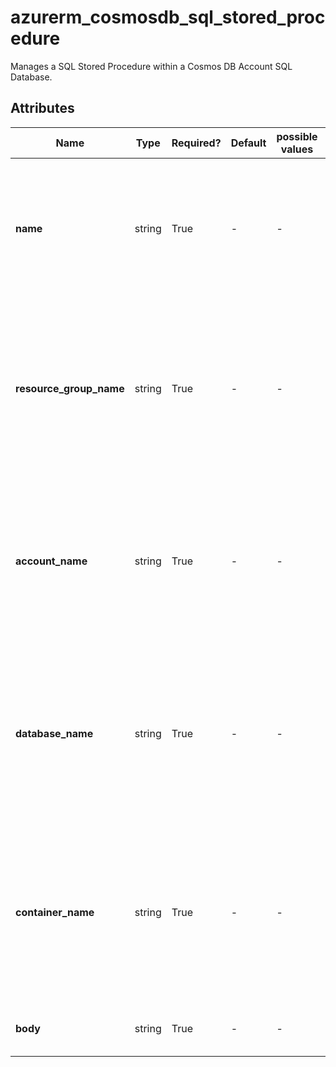 # azurerm_cosmosdb_sql_stored_procedure

Manages a SQL Stored Procedure within a Cosmos DB Account SQL Database.

## Attributes

| Name | Type | Required? | Default  | possible values | Description |
| ---- | ---- | --------- | -------- | ----------- | ----------- |
| **name** | string | True | -  |  -  | Specifies the name of the Cosmos DB SQL Stored Procedure. Changing this forces a new resource to be created. | 
| **resource_group_name** | string | True | -  |  -  | The name of the resource group in which the Cosmos DB SQL Database is created. Changing this forces a new resource to be created. | 
| **account_name** | string | True | -  |  -  | The name of the Cosmos DB Account to create the stored procedure within. Changing this forces a new resource to be created. | 
| **database_name** | string | True | -  |  -  | The name of the Cosmos DB SQL Database to create the stored procedure within. Changing this forces a new resource to be created. | 
| **container_name** | string | True | -  |  -  | The name of the Cosmos DB SQL Container to create the stored procedure within. Changing this forces a new resource to be created. | 
| **body** | string | True | -  |  -  | The body of the stored procedure. | 

